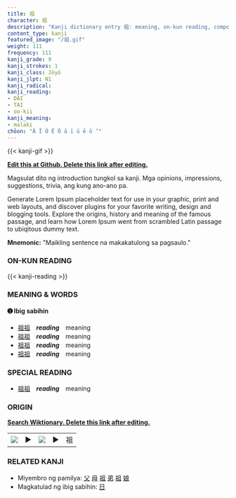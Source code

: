 ```yaml
---
title: 祖
character: 祖
description: "Kanji dictionary entry 祖: meaning, on-kun reading, compounds, origin, related kanji"
content_type: kanji
featured_image: "/祖.gif"
weight: 111
frequency: 111
kanji_grade: 9
kanji_strokes: 1
kanji_class: Jōyō
kanji_jlpt: N1
kanji_radical: 
kanji_reading: 
- DAI
- TAI
- oo-kii
kanji_meaning:
- malaki
chōon: "Ā Ī Ū Ē Ō ā ī ū ē ō ’"
---
```

[//]: # (Don't edit the line below. Kanji animated GIF code is automatically generated.)
{{< kanji-gif >}}

[//]: # (Edit below this line.)

**[Edit this at Github. Delete this link after editing.](https://github.com/tim0g/tim/tree/main/content/kanji/祖/index.md)**

Magsulat dito ng introduction tungkol sa kanji. Mga opinions, impressions, suggestions, trivia, ang kung ano-ano pa.

Generate Lorem Ipsum placeholder text for use in your graphic, print and web layouts, and discover plugins for your favorite writing, design and blogging tools. Explore the origins, history and meaning of the famous passage, and learn how Lorem Ipsum went from scrambled Latin passage to ubiqitous dummy text.
 
**Mnemonic:** "Maikling sentence na makakatulong sa pagsaulo."

### ON-KUN READING

[//]: # (Don't edit the line below. ON-KUN READING code is automatically generated.)
{{< kanji-reading >}}

### MEANING & WORDS

#### ➊ **Ibig sabihin**
  - [祖](../祖)[祖](../祖)　***reading***　meaning
  - [祖](../祖)[祖](../祖)　***reading***　meaning
  - [祖](../祖)[祖](../祖)　***reading***　meaning
  - [祖](../祖)[祖](../祖)　***reading***　meaning

### SPECIAL READING
  - [祖](../祖)[祖](../祖)　***reading***　meaning

### ORIGIN

**[Search Wiktionary. Delete this link after editing.](https://wiktionary.org/wiki/祖)**
<table class="kanji-table"><tr><td>
<img src="60px-祖-bronze.svg.png">
</td><td>▶</td><td>
<img src="60px-祖-oracle.svg.png">
</td><td>▶</td>
<td class="kanji-origin">祖</td>
</tr></table>

### RELATED KANJI
- Miyembro ng pamilya: [父](../父) [母](../母) [祖](../祖) [弟](../弟) [祖](../祖) [娘](../娘)
- Magkatulad ng ibig sabihin: [日](../日)
